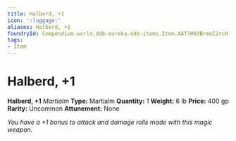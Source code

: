 ```yaml
---
title: Halberd, +1
icon: ':luggage:'
aliases: Halberd, +1
foundryId: Compendium.world.ddb-eureka-ddb-items.Item.AAT7H93BrmeI2rcH
tags:
- Item
---
```


# Halberd, +1

**Halberd, +1**
_Martialm_
**Type:** Martialm
**Quantity:** 1
**Weight:** 6 lb
**Price:** 400 gp
**Rarity:** Uncommon
**Attunement:** None

*You have a +1 bonus to attack and damage rolls made with this magic weapon.*
